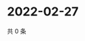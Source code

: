 # 2022-02-27

共 0 条

<!-- BEGIN WEIBO -->
<!-- 最后更新时间 Sun Feb 27 2022 05:11:50 GMT+0800 (China Standard Time) -->

<!-- END WEIBO -->
